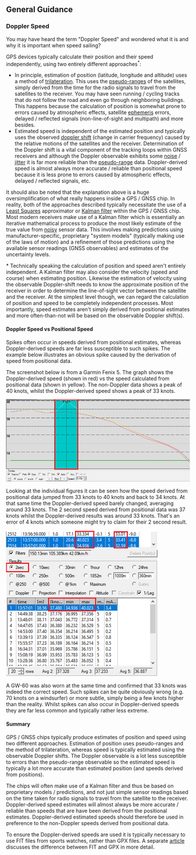 ## General Guidance

### Doppler Speed

You may have heard the term "Doppler Speed" and wondered what it is and why it is important when speed sailing?

GPS devices typically calculate their position and their speed independently, using two entirely different approaches<sup>\*</sup>:

- In principle, estimation of position (latitude, longitude and altitude) uses a method of [trilateration](https://en.wikipedia.org/wiki/Trilateration). This uses the [pseudo-ranges](https://en.wikipedia.org/wiki/Pseudorange) of the satellites, simply derived from the time for the radio signals to travel from the satellites to the receiver. You may have seen running / cycling tracks that do not follow the road and even go through neighboring buildings. This happens because the calculation of position is somewhat prone to errors caused by atmospheric effects, satellite [ephemeris](https://en.wikipedia.org/wiki/Ephemeris) errors, delayed / reflected signals (non-line-of-sight and multipath) and more besides.
- Estimated speed is independent of the estimated position and typically uses the observed [doppler shift](https://en.wikipedia.org/wiki/Doppler_effect) (change in carrier frequency) caused by the relative motions of the satellites and the receiver. Determination of the Doppler shift is a vital component of the tracking loops within GNSS receivers and although the Doppler observable exhibits some [noise](https://en.wikipedia.org/wiki/Noisy_data) / [jitter](https://en.wikipedia.org/wiki/Jitter) it is far more reliable than the [pseudo-range](https://en.wikipedia.org/wiki/Pseudorange) data. Doppler-derived speed is almost always more accurate / reliable than positional speed because it is less prone to errors caused by atmospheric effects, delayed / reflected signals, etc.

It should also be noted that the explanation above is a huge oversimplification of what really happens inside a GPS / GNSS chip. In reality, both of the approaches described typically necessitate the use of a [Least Squares](https://en.wikipedia.org/wiki/Least_squares) approximator or [Kalman filter](https://en.wikipedia.org/wiki/Kalman_filter) within the GPS / GNSS chip. Most modern receivers make use of a Kalman filter which is essentially an iterative mathematical process to produce the most likely estimate of the true value from [noisy](https://en.wikipedia.org/wiki/Noisy_data) sensor data. This involves making predictions using manufacturer-specific, proprietary "system models" (typically making use of the laws of motion) and a refinement of those predictions using the available sensor readings (GNSS observables) and estimates of the uncertainty levels.

\* Technically speaking the calculation of position and speed aren't entirely independent. A Kalman filter may also consider the velocity (speed and course) when estimating position. Likewise the estimation of velocity using the observable Doppler-shift needs to know the approximate position of the receiver in order to determine the line-of-sight vector between the satellite and the receiver. At the simplest level though, we can regard the calculation of position and speed to be completely independent processes. Most importantly, speed estimates aren't simply derived from positional estimates and more often-than-not will be based on the observable Doppler shift(s).



#### Doppler Speed vs Positional Speed

Spikes often occur in speeds derived from positional estimates, whereas Doppler-derived speeds are far less susceptible to such spikes. The example below illustrates an obvious spike caused by the derivation of speed from positional data.

The screenshot below is from a Garmin Fenix 5. The graph shows the Doppler-derived speed (shown in red) vs the speed calculated from positional data (shown in yellow). The non-Doppler data shows a peak of 40 knots, whilst the Doppler-derived speed shows a peak of 33 knots.

![img](img/fenix-5-spike-graph.png)

Looking at the individual figures it can be seen how the speed derived from positional data jumped from 33 knots to 40 knots and back to 34 knots. At that same time the Doppler-derived speed barely changed, averaging around 33 knots. The 2 second speed derived from positional data was 37 knots whilst the Doppler-derived results was around 33 knots. That's an error of 4 knots which someone might try to claim for their 2 second result.

![img](img/fenix-5-spike-data.png)

A GW-60 was also worn at the same time and confirmed that 33 knots was indeed the correct speed. Such spikes can be quite obviously wrong (e.g. 70 knots on a windsurfer) or more  subtle, simply being a few knots higher than the reality. Whilst spikes can also occur in Doppler-derived speeds they are far less common and typically rather less extreme.



#### Summary

GPS / GNSS chips typically produce estimates of position and speed using two different approaches. Estimation of position uses pseudo-ranges and the method of trilateration, whereas speed is typically estimated using the observable Doppler shifts. The Doppler observable is a lot less susceptible to errors than the pseudo-range observable so the estimated speed is typically a lot more accurate than estimated position (and speeds derived from positions).

The chips will often make use of a Kalman filter and thus be based on proprietary models / predictions, and not just simple sensor readings based on the time taken for radio signals to travel from the satellite to the receiver. Doppler-derived speed estimates will almost always be more accurate / reliable than speeds that are have been derived from the positional estimates. Doppler-derived estimated speeds should therefore be used in preference to the non-Doppler speeds derived from positional data.

To ensure the Doppler-derived speeds are used it is typically necessary to use FIT files from sports watches, rather than GPX files. A separate [article](fit-vs-gpx.md) discusses the difference between FIT and GPX in more detail.


